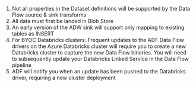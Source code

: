 1. Not all properties in the Dataset definitions will be supported by the Data Flow source & sink transforms
2. All data must first be landed in Blob Store
3. An early version of the ADW sink will support only mapping to existing tables as INSERT
4. For BYOC Databricks clusters: Frequent updates to the ADF Data Flow drivers on the Azure Databricks cluster will require you to create a new Databricks cluster to capture the new Data Flow binaries. You will need to subsequently update your Databricks Linked Service in the Data Flow pipeline
5. ADF will notify you when an update has been pushed to the Databricks driver, requiring a new cluster deployment

